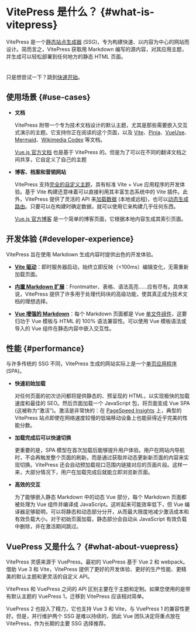 # VitePress 是什么？ {#what-is-vitepress}

VitePress 是一个[静态站点生成器](https://en.wikipedia.org/wiki/Static_site_generator) (SSG)，专为构建快速、以内容为中心的网站而设计。简而言之，VitePress 获取用 Markdown 编写的源内容，对其应用主题，并生成可以轻松部署到任何地方的静态 HTML 页面。

<div class="tip custom-block" style="padding-top: 8px">

只是想尝试一下？跳到[快速开始](./getting-started)。

</div>

## 使用场景 {#use-cases}

- **文档**

  VitePress 附带一个专为技术文档设计的默认主题，尤其是那些需要嵌入交互式演示的主题。它支持你正在阅读的这个页面，以及 [Vite](https://vitejs.dev/)、[Pinia](https://pinia.vuejs.org/)、[VueUse](https://vueuse.org/)、[Mermaid](https://mermaid.js.org/)、[Wikimedia Codex](https://doc.wikimedia.org/codex/latest/) 等文档。

  [Vue.js 官方文档](https://vuejs.org/) 也是基于 VitePress 的。但是为了可以在不同的翻译文档之间共享，它自定义了自己的主题

- **博客、档案和营销网站**

  VitePress 支持[完全的自定义主题](./custom-theme)，具有标准 Vite + Vue 应用程序的开发体验。基于 Vite 构建还意味着可以直接利用其丰富生态系统中的 Vite 插件。此外，VitePress 提供了灵活的 API 来[加载数据](./data-loading) (本地或远程)，也可以[动态生成路由](./routing#dynamic-routes)。只要可以在构建时确定数据，就可以使用它来构建几乎任何东西。

  [Vue.js 官方博客](https://blog.vuejs.org/) 是一个简单的博客页面，它根据本地内容生成其索引页面。

## 开发体验 {#developer-experience}

VitePress 旨在使用 Markdown 生成内容时提供出色的开发体验。

- **[Vite 驱动](https://cn.vitejs.dev/)**：即时服务器启动，始终立即反映（<100ms）编辑变化，无需重新加载页面。

- **[内置 Markdown 扩展](./markdown)**：Frontmatter、表格、语法高亮……应有尽有。具体来说，VitePress 提供了许多用于处理代码块的高级功能，使其真正成为技术文档的理想选择。

- **[Vue 增强的 Markdown](./using-vue)**：每个 Markdown 页面都是 Vue [单文件组件](https://cn.vuejs.org/guide/scaling-up/sfc.html)，这要归功于 Vue 模板与 HTML 的 100% 语法兼容性。可以使用 Vue 模板语法或导入的 Vue 组件在静态内容中嵌入交互性。

## 性能 {#performance}

与许多传统的 SSG 不同，VitePress 生成的网站实际上是一个[单页应用程序](https://en.wikipedia.org/wiki/Single-page_application) (SPA)。

- **快速初始加载**

  对任何页面的初次访问都将提供静态的、预呈现的 HTML，以实现极快的加载速度和最佳的 SEO。然后页面加载一个 JavaScript 包，将页面变成 Vue SPA (这被称为“激活”)。激活是非常快的：在 [PageSpeed Insights](https://pagespeed.web.dev/report?url=https%3A%2F%2Fvitepress.dev%2F) 上，典型的 VitePress 站点即使在网络速度较慢的低端移动设备上也能获得近乎完美的性能分数。

- **加载完成后可以快速切换**

  更重要的是，SPA 模型在首次加载后能够提升用户体验。用户在网站内导航时，不会再触发整个页面的刷新。而是通过获取并动态更新新页面的内容来实现切换。VitePress 还会自动预加载视口范围内链接对应的页面片段。这样一来，大部分情况下，用户在加载完成后就能立即浏览新页面。

- **高效的交互**

  为了能够嵌入静态 Markdown 中的动态 Vue 部分，每个 Markdown 页面都被处理为 Vue 组件并编译成 JavaScript。这听起来可能效率低下，但 Vue 编译器足够聪明，可以将静态和动态部分分开，从而最大限度地减少激活成本和有效负载大小。对于初始页面加载，静态部分会自动从 JavaScript 有效负载中删除，并在激活期间跳过。

## VuePress 又是什么？ {#what-about-vuepress}

VitePress 灵感来源于 VuePress。最初的 VuePress 基于 Vue 2 和 webpack。借助 Vue 3 和 Vite，VitePress 提供了更好的开发体验、更好的生产性能、更精美的默认主题和更灵活的自定义 API。

VitePress 和 VuePress 之间的 API 区别主要在于主题和定制。如果您使用的是带有默认主题的 VuePress 1，迁移到 VitePress 应该相对简单。

VuePress 2 也投入了精力，它也支持 Vue 3 和 Vite，与 VuePress 1 的兼容性更好。但是，并行维护两个 SSG 是难以持续的，因此 Vue 团队决定将重点放在 VitePress，作为长期的主要 SSG 选择推荐。
